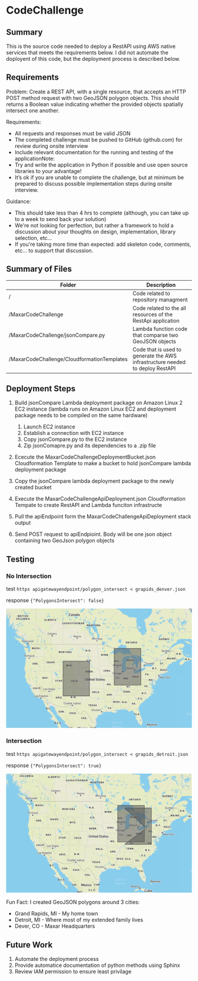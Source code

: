 # CodeChallenge

## Summary

This is the source code needed to deploy a RestAPI using AWS native services that meets the requirements below. I did not automate the doployent of this code, but the deployment process is described below.

## Requirements

Problem:
Create a REST API, with a single resource, that accepts an HTTP POST method request with two GeoJSON polygon objects. 
This should returns a Boolean value indicating whether the provided objects spatially intersect one another.
 
Requirements:
- All requests and responses must be valid JSON
- The completed challenge must be pushed to GitHub (github.com) for review during onsite interview
- Include relevant documentation for the running and testing of the applicationNote:
- Try and write the application in Python if possible and use open source libraries to your advantage!
- It’s ok if you are unable to complete the challenge, but at minimum be prepared to discuss possible implementation steps during onsite interview.
 
Guidance:
- This should take less than 4 hrs to complete (although, you can take up to a week to send back your solution)
- We're not looking for perfection, but rather a framework to hold a discussion about your thoughts on design, implementation, library selection, etc...
- If you're taking more time than expected: add skeleton code, comments, etc... to support that discussion.

## Summary of Files

|Folder|Description|
|---|---|
|/|Code related to repository managment|
|/MaxarCodeChallenge|Code related to the all resources of the RestApi application|
|/MaxarCodeChallenge/jsonCompare.py|Lambda function code that comparse two GeoJSON objects|
|/MaxarCodeChallenge/CloudformationTemplates|Code that is used to generate the AWS infrastructure needed to deploy RestAPI|

## Deployment Steps
1. Build jsonCompare Lambda deployment package on Amazon Linux 2 EC2 instance (lambda runs on Amazon Linux EC2 and deployment package needs to be compiled on the same hardware)
 
   1. Launch EC2 instance
   2. Establish a connection with EC2 instance
   3. Copy jsonCompare.py to the EC2 instance
   4. Zip jsonComapre.py and its dependencies to a .zip file

2. Ececute the MaxarCodeChallengeDeploymentBucket.json Cloudformation Template to make a bucket to hold jsonCompare lambda deployment package
4. Copy the jsonCompare lambda deployment package to the newly created bucket
5. Execute the MaxarCodeChallengeApiDeployment.json Cloudformation Tempate to create RestAPI and Lambda funciton infrastructe
6. Pull the apiEndpoint form the MaxarCodeChallengeApiDeployment stack output
7. Send POST request to apiEndpioint. Body will be one json object containing two GeoJson polygon objects

## Testing

### No Intersection

test
`https apigatewayendpoint/polygon_intersect < grapids_denver.json`

response
`{"PolygonsIntersect": false}`

![GeoJson Intersection](testImages/NoIntersection.png)

### Intersection

test
`https apigatewayendpoint/polygon_intersect < grapids_detroit.json`

response
`{"PolygonsIntersect": true}`

![GeoJson No Intersection](testImages/Intersection.png)


Fun Fact: I created GeoJSON polygons around 3 cities:
- Grand Rapids, MI - My home town
- Detroit, MI - Where most of my extended family lives
- Dever, CO - Maxar Headquarters

## Future Work

1. Automate the deployment process
2. Provide automatice documentation of python methods using Sphinx
3. Review IAM permission to ensure least privilage
